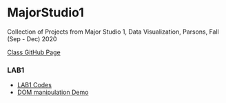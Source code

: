 # MajorStudio1

Collection of Projects from Major Studio 1, Data Visualization, Parsons, Fall (Sep - Dec) 2020 

[Class GitHub Page](https://github.com/readyletsgo/major-studio-1-fa20)

### LAB1
- [LAB1 Codes](https://github.com/InhyeLee-Data/MajorStudio1/tree/master/lab01_intro_to_coding)
- [DOM manipulation Demo](https://inhyelee-data.github.io/MajorStudio1/lab01_intro_to_coding/exercises/index.html)
